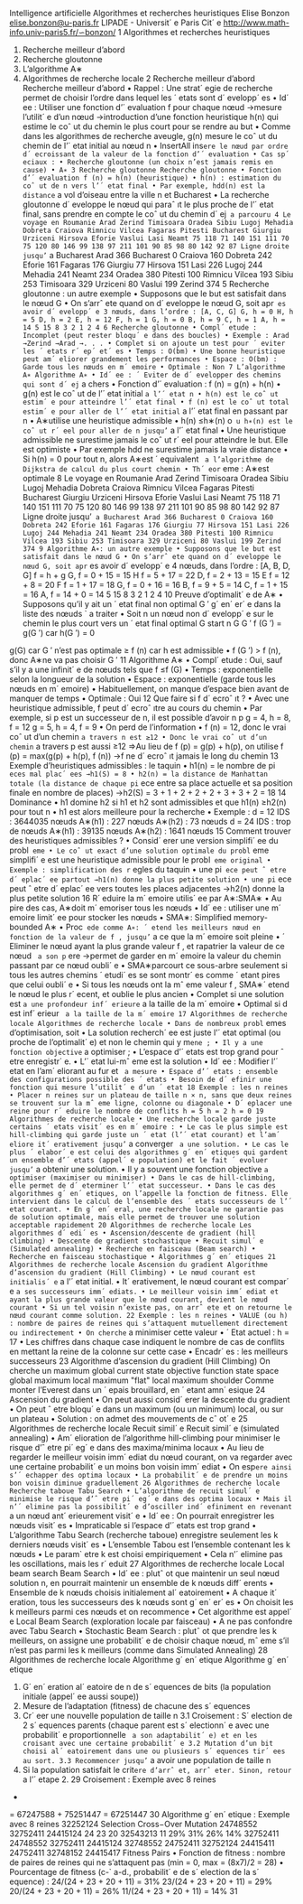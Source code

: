 Intelligence artificielle
Algorithmes et recherches heuristiques
Elise Bonzon
elise.bonzon@u-paris.fr
LIPADE - Universit´
e Paris Cit´
e
http://www.math-info.univ-paris5.fr/∽bonzon/
1
Algorithmes et recherches heuristiques
1. Recherche meilleur d’abord
2. Recherche gloutonne
3. L’algorithme A∗
4. Algorithmes de recherche locale
2
Recherche meilleur d’abord
Recherche meilleur d’abord
• Rappel : Une strat´
egie de recherche permet de choisir l’ordre dans
lequel les ´
etats sont d´
evelopp´
es
• Id´
ee : Utiliser une fonction d’´
evaluation f pour chaque nœud
→mesure l’utilit´
e d’un nœud
→introduction d’une fonction heuristique h(n) qui estime le coˆ
ut du
chemin le plus court pour se rendre au but
• Comme dans les algorithmes de recherche aveugle, g(n) mesure le
coˆ
ut du chemin de l’´
etat initial au nœud n
• InsertAll ins`
ere le nœud par ordre d´
ecroissant de la valeur de la
fonction d’´
evaluation
• Cas sp´
eciaux :
• Recherche gloutonne (un choix n’est jamais remis en cause)
• A∗
3
Recherche gloutonne
Recherche gloutonne
• Fonction d’´
evaluation f (n) = h(n) (heuristique)
• h(n) : estimation du coˆ
ut de n vers l’´
etat final
• Par exemple, hdd(n) est la distance `
a vol d’oiseau entre la ville n et
Bucharest
• La recherche gloutonne d´
eveloppe le nœud qui paraˆ
ıt le plus
proche de l’´
etat final, sans prendre en compte le coˆ
ut du chemin
d´
ej`
a parcouru
4
Le voyage en Roumanie
Arad
Zerind
Timisoara
Oradea
Sibiu
Lugoj
Mehadia
Dobreta
Craiova
Rimnicu Vilcea
Fagaras
Pitesti
Bucharest
Giurgiu
Urziceni
Hirsova
Eforie
Vaslui
Lasi
Neamt
75
118
71
140
151
111
70
75
120
80
146
99
138
97
211
101
90
85
98
80
142
92
87
Ligne droite jusqu’`
a Bucharest
Arad
366
Bucharest
0
Craiova
160
Dobreta
242
Eforie
161
Fagaras
176
Giurgiu
77
Hirsova
151
Lasi
226
Lugoj
244
Mehadia
241
Neamt
234
Oradea
380
Pitesti
100
Rimnicu Vilcea
193
Sibiu
253
Timisoara
329
Urziceni
80
Vaslui
199
Zerind
374
5
Recherche gloutonne : un autre exemple
• Supposons que le but est satisfait dans le nœud G
• On s’arrˆ
ete quand on d´
eveloppe le nœud G, soit apr`
es avoir
d´
evelopp´
e 3 nœuds, dans l’ordre : [A, C, G]
G, h = 0
H, h = 5
D, h = 2
E, h = 12
F, h = 1
G, h = 0
B, h = 9
C, h = 1
A, h = 14
5
15
8
3
2
1
2
4
6
Recherche gloutonne
• Compl´
etude : Incomplet (peut rester bloqu´
e dans des boucles)
• Exemple : Arad →Zerind →Arad →. . .
• Complet si on ajoute un test pour ´
eviter les ´
etats r´
ep´
et´
es
• Temps : O(bm)
• Une bonne heuristique peut am´
eliorer grandement les performances
• Espace : O(bm) : Garde tous les nœuds en m´
emoire
• Optimale : Non
7
L’algorithme A∗
Algorithme A∗
• Id´
ee : ´
Eviter de d´
evelopper des chemins qui sont d´
ej`
a chers
• Fonction d’´
evaluation : f (n) = g(n) + h(n)
• g(n) est le coˆ
ut de l’´
etat initial `
a l’´
etat n
• h(n) est le coˆ
ut estim´
e pour atteindre l’´
etat final
• f (n) est le coˆ
ut total estim´
e pour aller de l’´
etat initial `
a l’´
etat final
en passant par n
• A∗utilise une heuristique admissible
• h(n) ≤h∗(n) o`
u h∗(n) est le coˆ
ut r´
eel pour aller de n jusqu’`
a l’´
etat
final
• Une heuristique admissible ne surestime jamais le coˆ
ut r´
eel pour
atteindre le but. Elle est optimiste
• Par exemple hdd ne surestime jamais la vraie distance
• Si h(n) = 0 pour tout n, alors A∗est ´
equivalent `
a l’algorithme de
Dijkstra de calcul du plus court chemin
• Th´
eor`
eme : A∗est optimale
8
Le voyage en Roumanie
Arad
Zerind
Timisoara
Oradea
Sibiu
Lugoj
Mehadia
Dobreta
Craiova
Rimnicu Vilcea
Fagaras
Pitesti
Bucharest
Giurgiu
Urziceni
Hirsova
Eforie
Vaslui
Lasi
Neamt
75
118
71
140
151
111
70
75
120
80
146
99
138
97
211
101
90
85
98
80
142
92
87
Ligne droite jusqu’`
a Bucharest
Arad
366
Bucharest
0
Craiova
160
Dobreta
242
Eforie
161
Fagaras
176
Giurgiu
77
Hirsova
151
Lasi
226
Lugoj
244
Mehadia
241
Neamt
234
Oradea
380
Pitesti
100
Rimnicu Vilcea
193
Sibiu
253
Timisoara
329
Urziceni
80
Vaslui
199
Zerind
374
9
Algorithme A∗: un autre exemple
• Supposons que le but est satisfait dans le nœud G
• On s’arrˆ
ete quand on d´
eveloppe le nœud G, soit apr`
es avoir
d´
evelopp´
e 4 nœuds, dans l’ordre : [A, B, D, G]
f = h + g
G, f = 0 + 15 = 15
H
f = 5 + 17 = 22
D, f = 2 + 13 = 15
E
f = 12 + 8 = 20
F
f = 1 + 17 = 18
G, f = 0 + 16 = 16
B, f = 9 + 5 = 14
C, f = 1 + 15 = 16
A, f = 14 + 0 = 14
5
15
8
3
2
1
2
4
10
Preuve d’optimalit´
e de A∗
• Supposons qu’il y ait un ´
etat final non optimal G ′ g´
en´
er´
e dans la
liste des nœuds `
a traiter
• Soit n un nœud non d´
evelopp´
e sur le chemin le plus court vers un
´
etat final optimal G
start
n
G
G ′
f (G ′)
=
g(G ′) car h(G ′) = 0
>
g(G) car G ′ n’est pas optimale
≥
f (n) car h est admissible
• f (G ′) > f (n), donc A∗ne va pas choisir G ′
11
Algorithme A∗
• Compl´
etude : Oui, sauf s’il y a une infinit´
e de nœuds tels que
f ≤f (G)
• Temps : exponentielle selon la longueur de la solution
• Espace : exponentielle (garde tous les nœuds en m´
emoire)
• Habituellement, on manque d’espace bien avant de manquer de
temps
• Optimale : Oui
12
Que faire si f d´
ecroˆ
ıt ?
• Avec une heuristique admissible, f peut d´
ecroˆ
ıtre au cours du
chemin
• Par exemple, si p est un successeur de n, il est possible d’avoir
n
p
g = 4, h = 8, f = 12
g = 5, h = 4, f = 9
• On perd de l’information
• f (n) = 12, donc le vrai coˆ
ut d’un chemin `
a travers n est ≥12
• Donc le vrai coˆ
ut d’un chemin `
a travers p est aussi ≥12
⇒Au lieu de f (p) = g(p) + h(p), on utilise
f (p) = max(g(p) + h(p), f (n))
→f ne d´
ecroˆ
ıt jamais le long du chemin
13
Exemple d’heuristiques admissibles : le taquin
• h1(n) = le nombre de pi`
eces mal plac´
ees
→h1(S) = 8
• h2(n) = la distance de Manhattan totale (la distance de chaque pi`
ece
entre sa place actuelle et sa position finale en nombre de places)
→h2(S) = 3 + 1 + 2 + 2 + 2 + 3 + 3 + 2 = 18
14
Dominance
• h1 domine h2 si h1 et h2 sont admissibles et que h1(n) ≥h2(n) pour
tout n
• h1 est alors meilleure pour la recherche
• Exemple :
d = 12
IDS : 3644035 nœuds
A∗(h1) : 227 nœuds
A∗(h2) : 73 nœuds
d = 24
IDS : trop de nœuds
A∗(h1) : 39135 nœuds
A∗(h2) : 1641 nœuds
15
Comment trouver des heuristiques admissibles ?
• Consid´
erer une version simplifi´
ee du probl`
eme
• Le coˆ
ut exact d’une solution optimale du probl`
eme simplifi´
e est une
heuristique admissible pour le probl`
eme original
• Exemple : simplification des r`
egles du taquin
• une pi`
ece peut ˆ
etre d´
eplac´
ee partout
→h1(n) donne la plus petite solution
• une pi`
ece peut ˆ
etre d´
eplac´
ee vers toutes les places adjacentes
→h2(n) donne la plus petite solution
16
R´
eduire la m´
emoire utilis´
ee par A∗:SMA∗
• Au pire des cas, A∗doit m´
emoriser tous les nœuds
• Id´
ee : utiliser une m´
emoire limit´
ee pour stocker les nœuds
• SMA∗: Simplified memory-bounded A∗
• Proc`
ede comme A∗: ´
etend les meilleurs nœud en fonction de la
valeur de f , jusqu’`
a ce que la m´
emoire soit pleine
• ´
Eliminer le nœud ayant la plus grande valeur f , et rapatrier la valeur
de ce nœud `
a son p`
ere
→permet de garder en m´
emoire la valeur du chemin passant par ce
nœud oubli´
e
• SMA∗parcourt ce sous-arbre seulement si tous les autres chemins
´
etudi´
es se sont montr´
es comme ´
etant pires que celui oubli´
e
• Si tous les nœuds ont la mˆ
eme valeur f , SMA∗´
etend le nœud le plus
r´
ecent, et oublie le plus ancien
• Complet si une solution est `
a une profondeur inf´
erieure `
a la taille de
la m´
emoire
• Optimal si d est inf´
erieur `
a la taille de la m´
emoire
17
Algorithmes de recherche locale
Algorithmes de recherche locale
• Dans de nombreux probl`
emes d’optimisation, soit
• La solution recherch´
ee est juste l’´
etat optimal (ou proche de
l’optimalit´
e) et non le chemin qui y m`
ene ;
• Il y a une fonction objective `
a optimiser ;
• L’espace d’´
etats est trop grand pour ˆ
etre enregistr´
e.
• L’´
etat lui-mˆ
eme est la solution
• Id´
ee : Modifier l’´
etat en l’am´
eliorant au fur et `
a mesure
• Espace d’´
etats : ensemble des configurations possible des ´
etats
• Besoin de d´
efinir une fonction qui mesure l’utilit´
e d’un ´
etat
18
Exemple : les n reines
• Placer n reines sur un plateau de taille n × n, sans que deux reines se
trouvent sur la mˆ
eme ligne, colonne ou diagonale
• D´
eplacer une reine pour r´
eduire le nombre de conflits
h = 5
h = 2
h = 0
19
Algorithmes de recherche locale
• Une recherche locale garde juste certains ´
etats visit´
es en m´
emoire :
• Le cas le plus simple est hill-climbing qui garde juste un ´
etat (l’´
etat
courant) et l’am´
eliore it´
erativement jusqu’`
a converger `
a une solution.
• Le cas le plus ´
elabor´
e est celui des algorithmes g´
en´
etiques qui
gardent un ensemble d’´
etats (appel´
e population) et le fait ´
evoluer
jusqu’`
a obtenir une solution.
• Il y a souvent une fonction objective `
a optimiser (maximiser ou
minimiser)
• Dans le cas de hill-climbing, elle permet de d´
eterminer l’´
etat
successeur.
• Dans le cas des algorithmes g´
en´
etiques, on l’appelle la fonction de
fitness. Elle intervient dans le calcul de l’ensemble des ´
etats
successeurs de l’´
etat courant.
• En g´
en´
eral, une recherche locale ne garantie pas de solution
optimale, mais elle permet de trouver une solution acceptable
rapidement
20
Algorithmes de recherche locale
Les algorithmes d´
edi´
es
• Ascension/descente de gradient (hill climbing)
• Descente de gradient stochastique
• Recuit simul´
e (Simulated annealing)
• Recherche en faisceau (Beam search)
• Recherche en faisceau stochastique
• Algorithmes g´
en´
etiques
21
Algorithmes de recherche locale
Ascension du gradient
Algorithme d’ascension du gradient (Hill Climbing)
• Le nœud courant est initialis´
e `
a l’´
etat initial.
• It´
erativement, le nœud courant est compar´
e `
a ses successeurs
imm´
ediats.
• Le meilleur voisin imm´
ediat et ayant la plus grande valeur que le
nœud courant, devient le nœud courant
• Si un tel voisin n’existe pas, on arrˆ
ete et on retourne le nœud
courant comme solution.
22
Exemple : les n reines
• VALUE (ou h) : nombre de paires
de reines qui s’attaquent
mutuellement directement ou
indirectement
• On cherche `
a minimiser cette valeur
• ´
Etat actuel : h = 17
• Les chiffres dans chaque case
indiquent le nombre de cas de
conflits en mettant la reine de la
colonne sur cette case
• Encadr´
es : les meilleurs successeurs
23
Algorithme d’ascension du gradient (Hill Climbing)
On cherche un maximum global
current
state
objective function
state space
global maximum
local maximum
"flat" local maximum
shoulder
Comme monter l’Everest dans un ´
epais brouillard, en ´
etant amn´
esique
24
Ascension du gradient
• On peut aussi consid´
erer la descente du gradient
• On peut ˆ
etre bloqu´
e dans un maximum (ou un minimum) local, ou
sur un plateau
• Solution : on admet des mouvements de cˆ
ot´
e
25
Algorithmes de recherche locale
Recuit simil´
e
Recuit simil´
e (simulated annealing)
• Am´
elioration de l’algorithme hill-climbing pour minimiser le risque
d’ˆ
etre pi´
eg´
e dans des maxima/minima locaux
• Au lieu de regarder le meilleur voisin imm´
ediat du nœud courant, on
va regarder avec une certaine probabilit´
e un moins bon voisin
imm´
ediat
• On esp`
ere ainsi s’´
echapper des optima locaux
• La probabilit´
e de prendre un moins bon voisin diminue graduellement
26
Algorithmes de recherche locale
Recherche taboue
Tabu Search
• L’algorithme de recuit simul´
e minimise le risque d’ˆ
etre pi´
eg´
e dans
des optima locaux
• Mais il n’´
elimine pas la possibilit´
e d’osciller ind´
efiniment en revenant
`
a un nœud ant´
erieurement visit´
e
• Id´
ee : On pourrait enregistrer les nœuds visit´
es
• Impraticable si l’espace d’´
etats est trop grand
• L’algorithme Tabu Search (recherche taboue) enregistre seulement
les k derniers nœuds visit´
es
• L’ensemble Tabou est l’ensemble contenant les k nœuds
• Le param`
etre k est choisi empiriquement
• Cela n’´
elimine pas les oscillations, mais les r´
eduit
27
Algorithmes de recherche locale
Local beam search
Beam Search
• Id´
ee : plutˆ
ot que maintenir un seul nœud solution n, en pourrait
maintenir un ensemble de k nœuds diff´
erents
• Ensemble de k nœuds choisis initialement al´
eatoirement
• A chaque it´
eration, tous les successeurs des k nœuds sont g´
en´
er´
es
• On choisit les k meilleurs parmi ces nœuds et on recommence
• Cet algorithme est appel´
e Local Beam Search (exploration locale par
faisceau)
• A ne pas confondre avec Tabu Search
• Stochastic Beam Search : plutˆ
ot que prendre les k meilleurs, on
assigne une probabilit´
e de choisir chaque nœud, mˆ
eme s’il n’est pas
parmi les k meilleurs (comme dans Simulated Annealing)
28
Algorithmes de recherche locale
Algorithme g´
en´
etique
Algorithme g´
en´
etique
1. G´
en´
eration al´
eatoire de n de s´
equences de bits (la population
initiale (appel´
ee aussi soupe))
2. Mesure de l’adaptation (fitness) de chacune des s´
equences
3. Cr´
eer une nouvelle population de taille n
3.1 Croisement : S´
election de 2 s´
equences parents (chaque parent est
s´
electionn´
e avec une probabilit´
e proportionnelle `
a son adaptabilit´
e) et
en les croisant avec une certaine probabilit´
e
3.2 Mutation d’un bit choisi al´
eatoirement dans une ou plusieurs
s´
equences tir´
ees au sort.
3.3 Recommencer jusqu’`
a avoir une population de taille n
4. Si la population satisfait le crit`
ere d’arrˆ
et, arrˆ
eter. Sinon, retour `
a
l’´
etape 2.
29
Croisement : Exemple avec 8 reines
+
=
67247588 + 75251447 = 67251447
30
Algorithme g´
en´
etique : Exemple avec 8 reines
32252124
Selection
Cross−Over
Mutation
24748552
32752411
24415124
24
23
20
32543213
11
29%
31%
26%
14%
32752411
24748552
32752411
24415124
32748552
24752411
32752124
24415411
24752411
32748152
24415417
Fitness
Pairs
• Fonction de fitness : nombre de paires de reines qui ne s’attaquent
pas (min = 0, max = (8x7)/2 = 28)
• Pourcentage de fitness (c-`
a-d., probabilit´
e de s´
election de la
s´
equence) :
24/(24 + 23 + 20 + 11) = 31%
23/(24 + 23 + 20 + 11) = 29%
20/(24 + 23 + 20 + 11) = 26%
11/(24 + 23 + 20 + 11) = 14%
31
